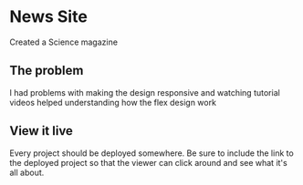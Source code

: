 # News Site

Created a Science  magazine

## The problem

I had problems with making the design responsive and watching tutorial videos helped understanding how the flex design work

## View it live
Every project should be deployed somewhere. Be sure to include the link to the deployed project so that the viewer can click around and see what it's all about.
